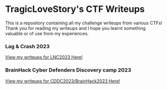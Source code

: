 # TragicLoveStory's CTF Writeups
This is a repository containing all my challenge writeups from various CTFs! Thank you for reading my writeups and I hope you learnt something valuable or of use from my experiences.

### Lag & Crash 2023
[View my writeups for LNC2023 Here!](https://github.com/TragicLoveStory/CTF_Writeups/tree/main/LNC2023)

### BrainHack Cyber Defenders Discovery camp 2023
[View my writeups for CDDC2023/BrainHack2023 Here!](https://github.com/TragicLoveStory/CTF_Writeups/tree/main/BrainHack2023)